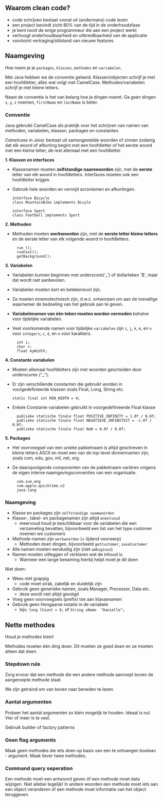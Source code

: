 ## Waarom clean code?

- code schrijven bestaat vooral uit (andermans) code lezen
- een project bevindt zicht 80% van de tijd in de onderhoudsfase
- je bent nooit de enige programmeur die aan een project werkt
- verhoogt onderhoudbaarheid en uitbreidbaarheid van de applicatie
- voorkomt vertraging/stilstand van nieuwe features

## Naamgeving

Hoe noem je je `packages`, `klassen`, `methodes` en `variabelen`.

Met Java hebben we de conventie geleerd. Klassen/objecten schrijf je met een hoofdletter, alles wat volgt met CamelCase. Methodes/variabelen schrijf je met kleine letters.

Naast de conventie is het van belang hoe je dingen noemt. Ga geen dingen `x`, `y`, `z` noemen, `firstName` en `lastName` is beter. 

### Conventie

Java gebruikt CamelCase als praktijk voor het schrijven van namen van methoden, variabelen, klassen, packages en constanten.

<i>Camelcase in Java:</i> bestaat uit samengestelde woorden of zinnen zodanig dat elk woord of afkorting begint met een hoofdletter of het eerste woord met een kleine letter, de rest allemaal met een hoofdletter.

<b>1. Klassen en interfaces </b>
* Klassenamen moeten <b>zelfstandige naamwoorden</b> zijn, met de <b>eerste</b> letter van elk woord in hoofdletters. Interfaces moeten ook een hoofdletter krijgen.
* Gebruik hele woorden en vermijd acroniemen en afkortingen.

      interface Bicycle
      class MountainBike implements Bicyle
    
      interface Sport
      class Football implements Sport

<b>2. Methoden</b>
* Methoden moeten <b>werkwoorden</b> zijn, met de <b>eerste letter kleine letters</b> en de eerste letter van elk volgende woord in hoofdletters.

        run ();
        runFast();
        getBackground();

<b>3. Variabelen</b> 
* Variabelen kunnen beginnen met underscore('_') of dollarteken '$', maar dat wordt niet aanbevolen.
* Variabelen moeten kort en betekenisvol zijn.
* Ze moeten mnemotechnisch zijn, d.w.z. ontworpen om aan de toevallige waarnemer de bedoeling van het gebruik aan te geven. 
* <b>Variabelenamen van één teken moeten worden vermeden</b> behalve voor tijdelijke variabelen.
* Veel voorkomende namen voor tijdelijke `variabelen` zijn `i`, `j`, `k`, `m`, en `n` voor `integers`; `c`, `d`, en `e` voor karakters.

        int i;
        char c;
        float myWidth;

<b>4. Constante variabelen</b>
* Moeten allemaal hoofdletters zijn met woorden gescheiden door underscores ("_").
* Er zijn verschillende constanten die gebruikt worden in voorgedefinieerde klassen zoals Float, Long, String etc.

      static final int MIN_WIDTH = 4;

* Enkele Constante variabelen gebruikt in voorgedefinieerde Float klasse

        publieke statische finale float POSITIVE_INFINITY = 1.0f / 0.0f;
        publieke statische finale float NEGATIEVE_INFINITEIT = -1.0f / 0.0f;
        publieke statische finale float NaN = 0.0f / 0.0f;

<b>5. Packages</b>
* Het voorvoegsel van een unieke pakketnaam is altijd geschreven in kleine letters ASCII en moet een van de top-level domeinnamen zijn, zoals com, edu, gov, mil, net, org.
* De daaropvolgende componenten van de pakketnaam variëren volgens de eigen interne naamgevingsconventies van een organisatie.

        com.sun.eng
        com.apple.quicktime.v2
        java.lang

### Naamgeving

- Klasse en packages zijn `zelfstandige naamwoorden`
- Klasse-, tabel- en packagenamen zijn altijd `enkelvoud`
  - meervoud houd je beschikbaar voor de variabelen die een verzameling bevatten, bijvoorbeeld een list van het type customer noemen we customers
- Methode-namen zijn `werkwoorden` (+ lijdend voorwerp)
  - Methoden doen dingen, bijvoorbeeld `getCustomer`, `saveCustomer`
- Alle namen moeten eenduidig zijn (niet `ambigious`)
- Namen moeten uitleggen of verklaren wat de inhoud is. 
  - Wanneer een lange benaming hierbij helpt moet je dit doen

Niet doen:
- Wees niet grappig
  - code moet strak, zakelijk en duidelijk zijn
- Gebruik geen generieke namen, zoals Manager, Processor, Data etc.
  - deze wordt niet altijd gevolgd
- Voeg geen voorvoegsels (prefix) toe aan klassenamen
- Gebruik geen Hongaarse notatie in de variabele
  - bijv. `long lCount = 8;` of `String sName  "Danielle";`

## Nette methodes

Houd je methodes klein!

Methodes moeten één ding doen. Dit moeten ze goed doen en ze moeten alleen dat doen.

### Stepdown rule

Zorg ervoor dat een methode die een andere methode aanroept boven de aangeroepte methode staat.

We zijn getraind om van boven naar beneden te lezen.

### Aantal argumenten

Probeer het aantal argumenten zo klein mogelijk te houden. Ideaal is nul. Vier of meer is te veel.

Gebruik builder of factory patterns

### Geen flag arguments

Maak geen methodes die iets doen op basis van een te ontvangen boolean - argument. Maak liever twee methodes.

### Command query seperation

Een methode moet een antwoord geven óf een methode moet data wijzigen. 
Niet allebei tegelijk! In andere woorden een methode moet iets aan een object veranderen of een methode moet informatie van het object teruggeven.